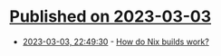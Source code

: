 # [Published on 2023-03-03](index.md)

* [2023-03-03, 22:49:30](https://lobste.rs/s/isligm/how_do_nix_builds_work) - [How do Nix builds work?](https://jvns.ca/blog/2023/03/03/how-do-nix-builds-work-/)
